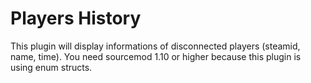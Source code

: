 # Players History
This plugin will display informations of disconnected players (steamid, name, time).
You need sourcemod 1.10 or higher because this plugin is using enum structs.
